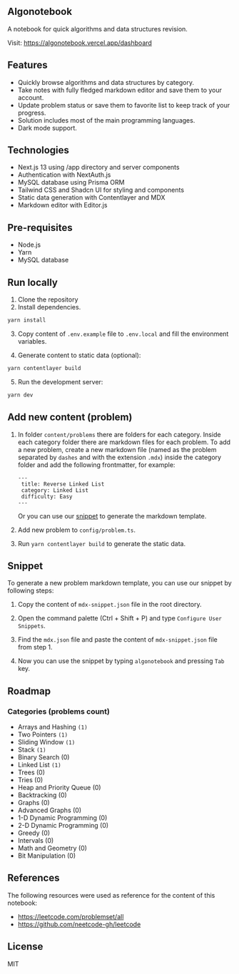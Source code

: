 ## Algonotebook

A notebook for quick algorithms and data structures revision.

Visit: https://algonotebook.vercel.app/dashboard

## Features

- Quickly browse algorithms and data structures by category.
- Take notes with fully fledged markdown editor and save them to your account.
- Update problem status or save them to favorite list to keep track of your progress.
- Solution includes most of the main programming languages.
- Dark mode support.

## Technologies

- Next.js 13 using /app directory and server components
- Authentication with NextAuth.js
- MySQL database using Prisma ORM
- Tailwind CSS and Shadcn UI for styling and components
- Static data generation with Contentlayer and MDX
- Markdown editor with Editor.js

## Pre-requisites

- Node.js
- Yarn
- MySQL database

## Run locally

1. Clone the repository
2. Install dependencies.

```sh
yarn install
```

3. Copy content of `.env.example` file to `.env.local` and fill the environment variables.

4. Generate content to static data (optional):

```sh
yarn contentlayer build
```

5. Run the development server:

```sh
yarn dev
```

## Add new content (problem)

1. In folder `content/problems` there are folders for each category. Inside each category folder there are markdown files for each problem. To add a new problem, create a new markdown file (named as the problem separated by `dashes` and with the extension `.mdx`)
   inside the category folder and add the following frontmatter, for example:

   ```mdx
   ---
    title: Reverse Linked List
    category: Linked List
    difficulty: Easy
   ---
   ```

   Or you can use our [snippet](#snippet) to generate the markdown template.

2. Add new problem to `config/problem.ts`.

3. Run `yarn contentlayer build` to generate the static data.

## Snippet

To generate a new problem markdown template, you can use our snippet by following steps:

1. Copy the content of `mdx-snippet.json` file in the root directory.

2. Open the command palette (Ctrl + Shift + P) and type `Configure User Snippets`.

3. Find the `mdx.json` file and paste the content of `mdx-snippet.json` file from step 1.

4. Now you can use the snippet by typing `algonotebook` and pressing `Tab` key.

## Roadmap

### Categories (problems count)

- Arrays and Hashing `(1)`
- Two Pointers `(1)`
- Sliding Window `(1)`
- Stack `(1)`
- Binary Search (0)
- Linked List `(1)`
- Trees (0)
- Tries (0)
- Heap and Priority Queue (0)
- Backtracking (0)
- Graphs (0)
- Advanced Graphs (0)
- 1-D Dynamic Programming (0)
- 2-D Dynamic Programming (0)
- Greedy (0)
- Intervals (0)
- Math and Geometry (0)
- Bit Manipulation (0)

## References

The following resources were used as reference for the content of this notebook:

- https://leetcode.com/problemset/all
- https://github.com/neetcode-gh/leetcode

## License

MIT
